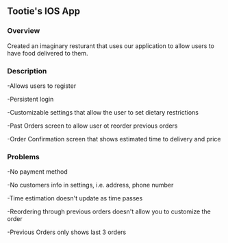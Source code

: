 ## Tootie's IOS App

### Overview
Created an imaginary resturant that uses our application to allow users to have food delivered to them.

### Description
 -Allows users to register
 
 -Persistent login
 
 -Customizable settings that allow the user to set dietary restrictions
 
 -Past Orders screen to allow user ot reorder previous orders
 
 -Order Confirmation screen that shows estimated time to delivery and price
 
### Problems
 -No payment method
 
 -No customers info in settings, i.e. address, phone number
 
 -Time estimation doesn't update as time passes
 
 -Reordering through previous orders doesn't allow you to customize the order
 
 -Previous Orders only shows last 3 orders
